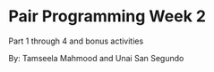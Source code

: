 # Pair Programming Week 2
Part 1 through 4 and bonus activities

By: Tamseela Mahmood and Unai San Segundo
